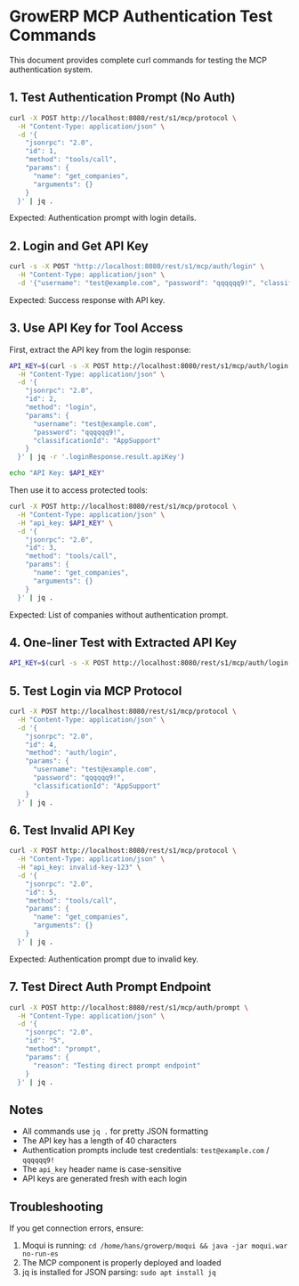 # GrowERP MCP Authentication Test Commands

This document provides complete curl commands for testing the MCP authentication system.

## 1. Test Authentication Prompt (No Auth)

```bash
curl -X POST http://localhost:8080/rest/s1/mcp/protocol \
  -H "Content-Type: application/json" \
  -d '{
    "jsonrpc": "2.0",
    "id": 1,
    "method": "tools/call",
    "params": {
      "name": "get_companies",
      "arguments": {}
    }
  }' | jq .
```

Expected: Authentication prompt with login details.

## 2. Login and Get API Key

```bash
curl -s -X POST "http://localhost:8080/rest/s1/mcp/auth/login" \
  -H "Content-Type: application/json" \
  -d '{"username": "test@example.com", "password": "qqqqqq9!", "classificationId": "AppSupport", "requestId": 2}' | jq -r '.apiKey'
```

Expected: Success response with API key.

## 3. Use API Key for Tool Access

First, extract the API key from the login response:

```bash
API_KEY=$(curl -s -X POST http://localhost:8080/rest/s1/mcp/auth/login \
  -H "Content-Type: application/json" \
  -d '{
    "jsonrpc": "2.0",
    "id": 2,
    "method": "login",
    "params": {
      "username": "test@example.com",
      "password": "qqqqqq9!",
      "classificationId": "AppSupport"
    }
  }' | jq -r '.loginResponse.result.apiKey')

echo "API Key: $API_KEY"
```

Then use it to access protected tools:

```bash
curl -X POST http://localhost:8080/rest/s1/mcp/protocol \
  -H "Content-Type: application/json" \
  -H "api_key: $API_KEY" \
  -d '{
    "jsonrpc": "2.0",
    "id": 3,
    "method": "tools/call",
    "params": {
      "name": "get_companies",
      "arguments": {}
    }
  }' | jq .
```

Expected: List of companies without authentication prompt.

## 4. One-liner Test with Extracted API Key

```bash
API_KEY=$(curl -s -X POST http://localhost:8080/rest/s1/mcp/auth/login -H "Content-Type: application/json" -d '{"jsonrpc": "2.0", "id": 2, "method": "login", "params": {"username": "test@example.com", "password": "qqqqqq9!", "classificationId": "AppSupport"}}' | jq -r '.loginResponse.result.apiKey') && curl -X POST http://localhost:8080/rest/s1/mcp/protocol -H "Content-Type: application/json" -H "api_key: $API_KEY" -d '{"jsonrpc": "2.0", "id": 3, "method": "tools/call", "params": {"name": "get_companies", "arguments": {}}}' | jq .
```

## 5. Test Login via MCP Protocol

```bash
curl -X POST http://localhost:8080/rest/s1/mcp/protocol \
  -H "Content-Type: application/json" \
  -d '{
    "jsonrpc": "2.0",
    "id": 4,
    "method": "auth/login",
    "params": {
      "username": "test@example.com",
      "password": "qqqqqq9!",
      "classificationId": "AppSupport"
    }
  }' | jq .
```

## 6. Test Invalid API Key

```bash
curl -X POST http://localhost:8080/rest/s1/mcp/protocol \
  -H "Content-Type: application/json" \
  -H "api_key: invalid-key-123" \
  -d '{
    "jsonrpc": "2.0",
    "id": 5,
    "method": "tools/call",
    "params": {
      "name": "get_companies",
      "arguments": {}
    }
  }' | jq .
```

Expected: Authentication prompt due to invalid key.

## 7. Test Direct Auth Prompt Endpoint

```bash
curl -X POST http://localhost:8080/rest/s1/mcp/auth/prompt \
  -H "Content-Type: application/json" \
  -d '{
    "jsonrpc": "2.0",
    "id": "5",
    "method": "prompt",
    "params": {
      "reason": "Testing direct prompt endpoint"
    }
  }' | jq .
```

## Notes

- All commands use `jq .` for pretty JSON formatting
- The API key has a length of 40 characters
- Authentication prompts include test credentials: `test@example.com` / `qqqqqq9!`
- The `api_key` header name is case-sensitive
- API keys are generated fresh with each login

## Troubleshooting

If you get connection errors, ensure:
1. Moqui is running: `cd /home/hans/growerp/moqui && java -jar moqui.war no-run-es`
2. The MCP component is properly deployed and loaded
3. jq is installed for JSON parsing: `sudo apt install jq`
